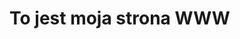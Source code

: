 <html lang="pl">
<head>
	<meta charset="UTF-8">
	<meta name="author" content="Xslash">
	<title>Strona WWW</title>
</head>
<body>
	<h1>To jest moja strona WWW</h1>
</body>
</html>
